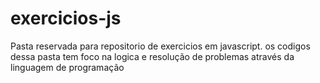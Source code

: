 # exercicios-js
Pasta reservada para repositorio de exercicios em javascript. os codigos dessa pasta tem foco na logica e resolução de problemas através da linguagem de programação 
